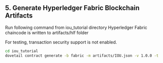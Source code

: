 ## 5. Generate Hyperledger Fabric Blockchain Artifacts

Run following command from iou_tutorial directory Hyperledger Fabric chaincode is written to artifacts/hlf folder

For testing, transaction security support is not enabled.

```bash
cd iou_tutorial
dovetail contract generate -b fabric -m artifacts/IOU.json -v 1.0.0 -t artifacts/hlf
```

